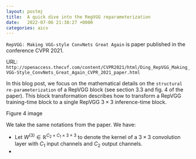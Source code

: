 ```yaml
---
layout: postmj
title:  A quick dive into the RegVGG reparameterization
date:   2022-07-06 21:38:27 +0000
categories: aicv
---
```


`RepVGG: Making VGG-style ConvNets Great Again` is paper published in the conference CVPR 2021.

URL: `http://openaccess.thecvf.com/content/CVPR2021/html/Ding_RepVGG_Making_VGG-Style_ConvNets_Great_Again_CVPR_2021_paper.html`

In this blog post, we focus on the mathematical details on the `structural re-parameterization` of a RepVGG block (see section 3.3 and fig. 4 of the paper). This block transformation describes how to transform a RepVGG training-time block to a single RepVGG $3\times3$ inference-time block.

Figure 4 image

We take the same notations from the paper. We have:
- Let $W^{(3)} \in \mathbb{R}^{C_2 \times C_1 \times 3 \times 3}$ to denote the kernel of a $3 \times 3$ convolution layer with $C_1$ input channels and $C_2$ output channels.
- 

